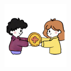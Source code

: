 <div align="center">
  <img src="https://github.com/cglff/chum/blob/main/icon.png?raw=true" alt="chum logo" width="200">
</div>
